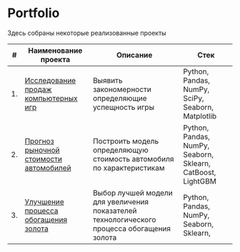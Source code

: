# Portfolio

Здесь собраны некоторые реализованные проекты

| #    | Наименование проекта                | Описание                                                     | Стек                                                         |
| ---- | ------------------------------------------------------------ | ------------------------------------------------------------ | ------------------------------------------------------------ |
| 1.   | [Исследование продаж компьютерных игр](https://github.com/Davimi042607/Portfolio/tree/main/game_sales_analysis) | Выявить закономерности определяющие успещность игры | Python, Pandas, NumPy, SciPy, Seaborn, Matplotlib       |
| 2.   | [Прогноз рыночной стоимости автомобилей](https://github.com/Davimi042607/Portfolio/tree/main/car_price) | Построить модель определяющую стоимость автомобиля по характеристикам  | Python, Pandas, NumPy, Seaborn, Sklearn,  CatBoost, LightGBM |
| 3.   |  [Улучшение процесса обогащения золота](https://github.com/aq2003/Portfolio/tree/main/Gold%20Recovery) | Выбор лучшей модели для увеличения показателей технологического процесса обогащения золота | Python, Pandas, NumPy, Seaborn, Sklearn, |
